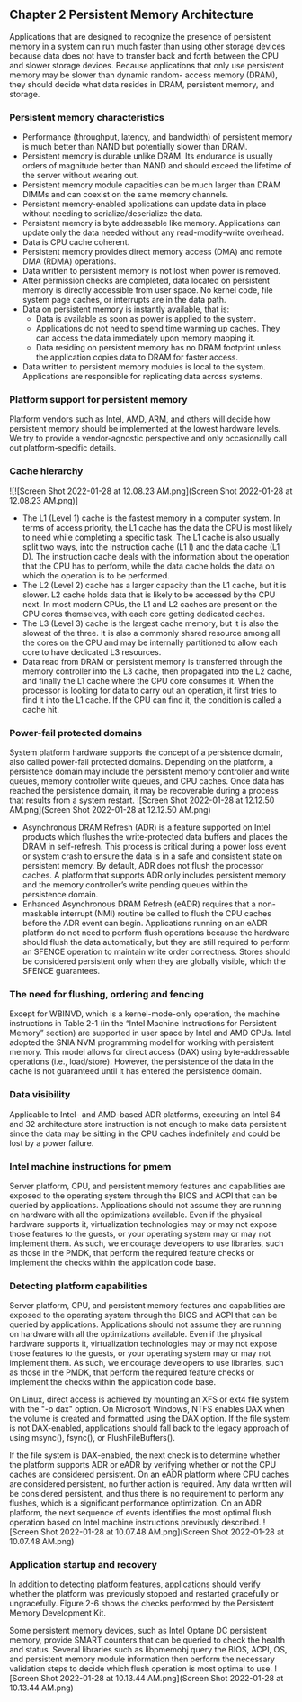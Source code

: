 ## Chapter 2 Persistent Memory Architecture
Applications that are designed to recognize the presence of persistent memory in a system can run much faster than using other storage devices because data does not have to transfer back and forth between the CPU and slower storage devices. Because applications that only use persistent memory may be slower than dynamic random- access memory (DRAM), they should decide what data resides in DRAM, persistent memory, and storage.
### Persistent memory characteristics
* Performance (throughput, latency, and bandwidth) of persistent memory is much better than NAND but potentially slower than DRAM.
* Persistent memory is durable unlike DRAM. Its endurance is usually orders of magnitude better than NAND and should exceed the lifetime of the server without wearing out.
* Persistent memory module capacities can be much larger than DRAM DIMMs and can coexist on the same memory channels.
* Persistent memory-enabled applications can update data in place without needing to serialize/deserialize the data.
* Persistent memory is byte addressable like memory. Applications can update only the data needed without any read-modify-write overhead.
* Data is CPU cache coherent.
* Persistent memory provides direct memory access (DMA) and remote DMA (RDMA) operations.
* Data written to persistent memory is not lost when power is removed.
* After permission checks are completed, data located on persistent memory is directly accessible from user space. No kernel code, file system page caches, or interrupts are in the data path.
* Data on persistent memory is instantly available, that is:
  * Data is available as soon as power is applied to the system.
  * Applications do not need to spend time warming up caches. They can access the data immediately upon memory mapping it.
  * Data residing on persistent memory has no DRAM footprint unless the application copies data to DRAM for faster access.
* Data written to persistent memory modules is local to the system. Applications are responsible for replicating data across systems.

### Platform support for persistent memory
Platform vendors such as Intel, AMD, ARM, and others will decide how persistent memory should be implemented at the lowest hardware levels. We try to provide a vendor-agnostic perspective and only occasionally call out platform-specific details.

### Cache hierarchy
![![Screen Shot 2022-01-28 at 12.08.23 AM.png](Screen Shot 2022-01-28 at 12.08.23 AM.png)]
* The L1 (Level 1) cache is the fastest memory in a computer system. In terms of access priority, the L1 cache has the data the CPU is most likely to need while completing a specific task. The L1 cache is also usually split two ways, into the instruction cache (L1 I) and the data cache (L1 D). The instruction cache deals with the information about the operation that the CPU has to perform, while the data cache holds the data on which the operation is to be performed.
* The L2 (Level 2) cache has a larger capacity than the L1 cache, but it is slower. L2 cache holds data that is likely to be accessed by the CPU next. In most modern CPUs, the L1 and L2 caches are present on the CPU cores themselves, with each core getting dedicated caches.
* The L3 (Level 3) cache is the largest cache memory, but it is also the slowest of the three. It is also a commonly shared resource among all the cores on the CPU and may be internally partitioned to allow each core to have dedicated L3 resources.
* Data read from DRAM or persistent memory is transferred through the memory controller into the L3 cache, then propagated into the L2 cache, and finally the L1 cache where the CPU core consumes it. When the processor is looking for data to carry out an operation, it first tries to find it into the L1 cache. If the CPU can find it, the condition is called a cache hit.

### Power-fail protected domains
System platform hardware supports the concept of a persistence domain, also called power-fail protected domains. Depending on the platform, a persistence domain may include the persistent memory controller and write queues, memory controller write queues, and CPU caches.
Once data has reached the persistence domain, it may be recoverable during a process that results from a system restart.
![Screen Shot 2022-01-28 at 12.12.50 AM.png](Screen Shot 2022-01-28 at 12.12.50 AM.png)
* Asynchronous DRAM Refresh (ADR) is a feature supported on Intel products which flushes the write-protected data buffers and places the DRAM in self-refresh. This process is critical during a power loss event or system crash to ensure the data is in a safe and consistent state on persistent memory. By default, ADR does not flush the processor caches. A platform that supports ADR only includes persistent memory and the memory controller’s write pending queues within the persistence domain.
* Enhanced Asynchronous DRAM Refresh (eADR) requires that a non-maskable interrupt (NMI) routine be called to flush the CPU caches before the ADR event can begin. Applications running on an eADR platform do not need to perform flush operations because the hardware should flush the data automatically, but they are still required
  to perform an SFENCE operation to maintain write order correctness. Stores should be considered persistent only when they are globally visible, which the SFENCE guarantees.

### The need for flushing, ordering and fencing
Except for WBINVD, which is a kernel-mode-only operation, the machine instructions in Table 2-1 (in the “Intel Machine Instructions for Persistent Memory” section)
are supported in user space by Intel and AMD CPUs. Intel adopted the SNIA NVM programming model for working with persistent memory. This model allows for
direct access (DAX) using byte-addressable operations (i.e., load/store). However, the persistence of the data in the cache is not guaranteed until it has entered the persistence domain.

### Data visibility
Applicable to Intel- and AMD-based ADR platforms, executing an Intel 64 and 32 architecture store instruction is not enough to make data persistent since the data may be sitting in the CPU caches indefinitely and could be lost by a power failure.

### Intel machine instructions for pmem
Server platform, CPU, and persistent memory features and capabilities are exposed to the operating system through the BIOS and ACPI that can be queried by applications. Applications should not assume they are running on hardware with all the optimizations available. Even if the physical hardware supports it, virtualization technologies may or may not expose those features to the guests, or your operating system may or may not implement them. As such, we encourage developers to use libraries, such as those in the PMDK, that perform the required feature checks or implement the checks within the application code base.

### Detecting platform capabilities
Server platform, CPU, and persistent memory features and capabilities are exposed to the operating system through the BIOS and ACPI that can be queried by applications. Applications should not assume they are running on hardware with all the optimizations available. Even if the physical hardware supports it, virtualization technologies may or may not expose those features to the guests, or your operating system may or may not implement them. As such, we encourage developers to use libraries, such as those in the PMDK, that perform the required feature checks or implement the checks within the application code base.

On Linux, direct access is achieved by mounting an XFS or ext4 file system with
the "-o dax" option. On Microsoft Windows, NTFS enables DAX when the volume
is created and formatted using the DAX option. If the file system is not DAX-enabled, applications should fall back to the legacy approach of using msync(), fsync(), or FlushFileBuffers().

If the file system is DAX-enabled, the next check is to determine whether the platform supports ADR or eADR by verifying whether or not the CPU caches are considered persistent. On an eADR platform where CPU caches are considered persistent, no further action is required. Any data written will be considered persistent, and thus there is no requirement to perform any flushes, which is a significant performance optimization. On an ADR platform, the next sequence of events identifies the most optimal flush operation based on Intel machine instructions previously described.
![Screen Shot 2022-01-28 at 10.07.48 AM.png](Screen Shot 2022-01-28 at 10.07.48 AM.png)

### Application startup and recovery
In addition to detecting platform features, applications should verify whether the platform was previously stopped and restarted gracefully or ungracefully. Figure 2-6 shows the checks performed by the Persistent Memory Development Kit.

Some persistent memory devices, such as Intel Optane DC persistent memory, provide SMART counters that can be queried to check the health and status. Several libraries such as libpmemobj query the BIOS, ACPI, OS, and persistent memory module information then perform the necessary validation steps to decide which flush operation is most optimal to use.
![Screen Shot 2022-01-28 at 10.13.44 AM.png](Screen Shot 2022-01-28 at 10.13.44 AM.png)
